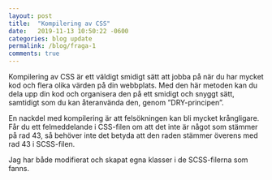 ```yaml
---
layout: post
title:  "Kompilering av CSS"
date:   2019-11-13 10:50:22 -0600
categories: blog update
permalink: /blog/fraga-1
comments: true
---
```


Kompilering av CSS är ett väldigt smidigt sätt att jobba på när du har mycket kod och flera olika värden på din webbplats. Med den här metoden kan du dela upp din kod och organisera den på ett smidigt och snyggt sätt, samtidigt som du kan återanvända den, genom ”DRY-principen”.

En nackdel med kompilering är att felsökningen kan bli mycket krångligare. Får du ett felmeddelande i CSS-filen om att det inte är något som stämmer på rad 43, så behöver inte det betyda att den raden stämmer överens med rad 43 i SCSS-filen.

Jag har både modifierat och skapat egna klasser i de SCSS-filerna som fanns.



